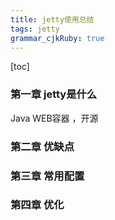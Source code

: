 ```yaml
---
title: jetty使用总结
tags: jetty
grammar_cjkRuby: true
---
```

[toc]

### 第一章 jetty是什么
Java WEB容器 ，开源

### 第二章 优缺点


### 第三章 常用配置

### 第四章 优化